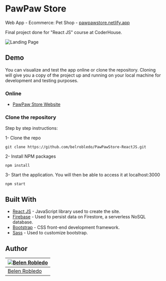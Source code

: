 # PawPaw Store

Web App - Ecommerce: Pet Shop - [pawpawstore.netlify.app](https://pawpawstore.netlify.app/)

Final project done for "React JS" course at CoderHouse.

![Landing Page](https://i.imgur.com/Dlrcbgw.png)

## Demo

You can visualize and test the app online or clone the repository. Cloning will give you a copy of the project up and running on
your local machine for development and testing purposes.

### Online

- [PawPaw Store Website](https://pawpawstore.netlify.app/)

### Clone the repository

Step by step instructions:

1- Clone the repo

    git clone https://github.com/belrobledo/PawPawStore-ReactJS.git

2- Install NPM packages

    npm install

3- Start the application. You will then be able to access it at localhost:3000

    npm start

## Built With

  - [React JS](https://reactjs.org/) - JavaScript library used to create the site.
  - [Firebase](https://creativecommons.org/) - Used to persist data on Firestore, a serverless NoSQL database.
  - [Bootstrap](https://getbootstrap.com/) - CSS front-end development framework.
  - [Sass](https://sass-lang.com/) - Used to customize bootstrap.

## Author
[![Belen Robledo](https://avatars.githubusercontent.com/u/106560013?v=4&s=144)](https://github.com/belrobledo)  | 
---|
[Belen Robledo ](https://github.com/belrobledo) |

